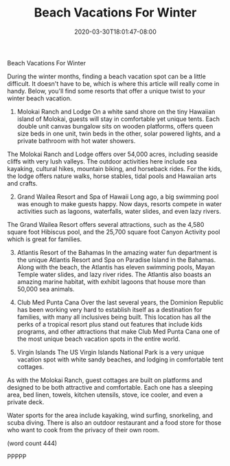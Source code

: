 ﻿---
title: "Beach Vacations For Winter"
date: 2020-03-30T18:01:47-08:00
description: "Beach Vacations Tips for Web Success"
featured_image: "/images/Beach Vacations.jpg"
tags: ["Beach Vacations"]
---

Beach Vacations For Winter

During the winter months, finding a beach vacation
spot can be a little difficult.  It doesn't have
to be, which is where this article will really come
in handy.  Below, you'll find some resorts that
offer a unique twist to your winter beach vacation.

1.  Molokai Ranch and Lodge
On a white sand shore on the tiny Hawaiian island of
Molokai, guests will stay in comfortable yet unique
tents.  Each double unit canvas bungalow sits on 
wooden platforms, offers queen size beds in one 
unit, twin beds in the other, solar powered lights,
and a private bathroom with hot water showers.

The Molokai Ranch and Lodge offers over 54,000
acres, including seaside cliffs with very lush
valleys.  The outdoor activities here include sea
kayaking, cultural hikes, mountain biking, and
horseback rides.  For the kids, the lodge offers
nature walks, horse stables, tidal pools and 
Hawaiian arts and crafts.

2.  Grand Wailea Resort and Spa of Hawaii
Long ago, a big swimming pool was enough to make
guests happy.  Now days, resorts compete in water
activities such as lagoons, waterfalls, water 
slides, and even lazy rivers.

The Grand Wailea Resort offers several attractions,
such as the 4,580 square foot Hibiscus pool, 
and the 25,700 square foot Canyon Activity pool
which is great for families.  

3.  Atlantis Resort of the Bahamas
In the amazing water fun department is the unique
Atlantis Resort and Spa on Paradise Island in
the Bahamas.  Along with the beach, the Atlantis
has eleven swimming pools, Mayan Temple water
slides, and lazy river rides.  The Atlantis
also boasts an amazing marine habitat, with
exhibit lagoons that house more than 50,000
sea animals.

4.  Club Med Punta Cana
Over the last several years, the Dominion 
Republic has been working very hard to establish
itself as a destination for families, with many
all inclusives being built.  This location has
all the perks of a tropical resort plus stand
out features that include kids programs, and 
other attractions that make Club Med Punta Cana
one of the most unique beach vacation spots in
the entire world.

5.  Virgin Islands
The US Virgin Islands National Park is a very 
unique vacation spot with white sandy beaches, and
lodging in comfortable tent cottages.

As with the Molokai Ranch, guest cottages are built
on platforms and designed to be both attractive
and comfortable.  Each one has a sleeping area,
bed linen, towels, kitchen utensils, stove, ice
cooler, and even a private deck.

Water sports for the area include kayaking, wind
surfing, snorkeling, and scuba diving.  There is 
also an outdoor restaurant and a food store for
those who want to cook from the privacy of their
own room.

(word count 444)

PPPPP
